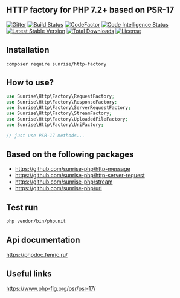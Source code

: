 ## HTTP factory for PHP 7.2+ based on PSR-17

[![Gitter](https://badges.gitter.im/sunrise-php/support.png)](https://gitter.im/sunrise-php/support)
[![Build Status](https://api.travis-ci.com/sunrise-php/http-factory.svg?branch=master)](https://travis-ci.com/sunrise-php/http-factory)
[![CodeFactor](https://www.codefactor.io/repository/github/sunrise-php/http-factory/badge)](https://www.codefactor.io/repository/github/sunrise-php/http-factory)
[![Code Intelligence Status](https://scrutinizer-ci.com/g/sunrise-php/http-factory/badges/code-intelligence.svg?b=master)](https://scrutinizer-ci.com/code-intelligence)
[![Latest Stable Version](https://poser.pugx.org/sunrise/http-factory/v/stable)](https://packagist.org/packages/sunrise/http-factory)
[![Total Downloads](https://poser.pugx.org/sunrise/http-factory/downloads)](https://packagist.org/packages/sunrise/http-factory)
[![License](https://poser.pugx.org/sunrise/http-factory/license)](https://packagist.org/packages/sunrise/http-factory)

## Installation

```
composer require sunrise/http-factory
```

## How to use?

```php
use Sunrise\Http\Factory\RequestFactory;
use Sunrise\Http\Factory\ResponseFactory;
use Sunrise\Http\Factory\ServerRequestFactory;
use Sunrise\Http\Factory\StreamFactory;
use Sunrise\Http\Factory\UploadedFileFactory;
use Sunrise\Http\Factory\UriFactory;

// just use PSR-17 methods...
```

## Based on the following packages

* https://github.com/sunrise-php/http-message
* https://github.com/sunrise-php/http-server-request
* https://github.com/sunrise-php/stream
* https://github.com/sunrise-php/uri

## Test run

```bash
php vendor/bin/phpunit
```

## Api documentation

https://phpdoc.fenric.ru/

## Useful links

https://www.php-fig.org/psr/psr-17/
